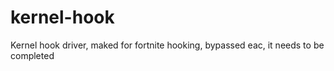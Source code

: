 # kernel-hook
Kernel hook driver, maked for fortnite hooking, bypassed eac, it needs to be completed
